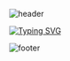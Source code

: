 ![header](https://capsule-render.vercel.app/api?type=waving&color=a0a0a0&height=120&section=header)

[![Typing SVG](https://readme-typing-svg.herokuapp.com/?color=0000FF&size=35&center=true&vCenter=true&width=1000&lines=Hello,+I'm+Guilherme+Oliveira;I'm+from+Brazil-Juiz+de+Fora+(MG);.NET+Software+Engineer)](https://git.io/typing-svg)

![footer](https://capsule-render.vercel.app/api?type=waving&color=0000FF&height=120&section=footer)
